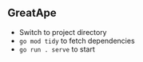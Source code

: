 ## GreatApe
- Switch to project directory
- `go mod tidy` to fetch dependencies
- `go run . serve` to start
